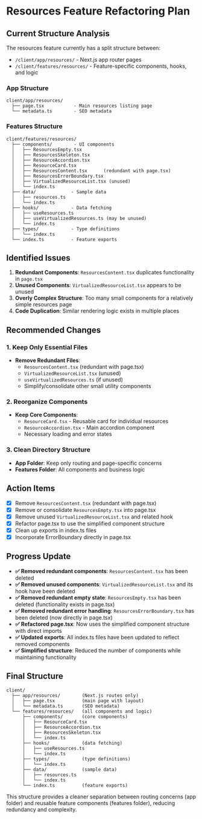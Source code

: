 # Resources Feature Refactoring Plan

## Current Structure Analysis

The resources feature currently has a split structure between:

- `/client/app/resources/` - Next.js app router pages
- `/client/features/resources/` - Feature-specific components, hooks, and logic

### App Structure
```
client/app/resources/
  ├── page.tsx           - Main resources listing page
  └── metadata.ts        - SEO metadata
```

### Features Structure
```
client/features/resources/
  ├── components/        - UI components
  │   ├── ResourcesEmpty.tsx
  │   ├── ResourcesSkeleton.tsx
  │   ├── ResourceAccordion.tsx
  │   ├── ResourceCard.tsx
  │   ├── ResourcesContent.tsx      (redundant with page.tsx)
  │   ├── ResourcesErrorBoundary.tsx
  │   ├── VirtualizedResourceList.tsx (unused)
  │   └── index.ts
  ├── data/             - Sample data
  │   ├── resources.ts
  │   └── index.ts
  ├── hooks/            - Data fetching
  │   ├── useResources.ts
  │   ├── useVirtualizedResources.ts (may be unused)
  │   └── index.ts
  ├── types/            - Type definitions
  │   └── index.ts
  └── index.ts          - Feature exports
```

## Identified Issues

1. **Redundant Components**: `ResourcesContent.tsx` duplicates functionality in `page.tsx`
2. **Unused Components**: `VirtualizedResourceList.tsx` appears to be unused
3. **Overly Complex Structure**: Too many small components for a relatively simple resources page
4. **Code Duplication**: Similar rendering logic exists in multiple places

## Recommended Changes

### 1. Keep Only Essential Files

- **Remove Redundant Files**:
  - `ResourcesContent.tsx` (redundant with page.tsx)
  - `VirtualizedResourceList.tsx` (unused)
  - `useVirtualizedResources.ts` (if unused)
  - Simplify/consolidate other small utility components

### 2. Reorganize Components

- **Keep Core Components**:
  - `ResourceCard.tsx` - Reusable card for individual resources
  - `ResourceAccordion.tsx` - Main accordion component
  - Necessary loading and error states

### 3. Clean Directory Structure

- **App Folder**: Keep only routing and page-specific concerns
- **Features Folder**: All components and business logic

## Action Items

- [x] Remove `ResourcesContent.tsx` (redundant with page.tsx)
- [x] Remove or consolidate `ResourcesEmpty.tsx` into page.tsx
- [x] Remove unused `VirtualizedResourceList.tsx` and related hook
- [x] Refactor page.tsx to use the simplified component structure
- [x] Clean up exports in index.ts files
- [x] Incorporate ErrorBoundary directly in page.tsx

## Progress Update

- **✅ Removed redundant components**: `ResourcesContent.tsx` has been deleted
- **✅ Removed unused components**: `VirtualizedResourceList.tsx` and its hook have been deleted
- **✅ Removed redundant empty state**: `ResourcesEmpty.tsx` has been deleted (functionality exists in page.tsx)
- **✅ Removed redundant error handling**: `ResourcesErrorBoundary.tsx` has been deleted (now directly in page.tsx)
- **✅ Refactored page.tsx**: Now uses the simplified component structure with direct imports
- **✅ Updated exports**: All index.ts files have been updated to reflect removed components
- **✅ Simplified structure**: Reduced the number of components while maintaining functionality

## Final Structure

```
client/
  ├── app/resources/        (Next.js routes only)
  │   ├── page.tsx          (main page with layout)
  │   └── metadata.ts       (SEO metadata)
  └── features/resources/   (all components and logic)
      ├── components/       (core components)
      │   ├── ResourceCard.tsx
      │   ├── ResourceAccordion.tsx
      │   ├── ResourcesSkeleton.tsx
      │   └── index.ts
      ├── hooks/            (data fetching)
      │   ├── useResources.ts
      │   └── index.ts
      ├── types/            (type definitions)
      │   └── index.ts
      ├── data/             (sample data)
      │   ├── resources.ts
      │   └── index.ts
      └── index.ts          (feature exports)
```

This structure provides a cleaner separation between routing concerns (app folder) and reusable feature components (features folder), reducing redundancy and complexity. 